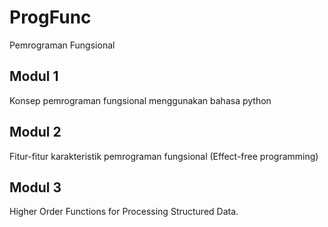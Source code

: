 # ProgFunc
Pemrograman Fungsional

## Modul 1
Konsep pemrograman fungsional menggunakan bahasa python

## Modul 2
Fitur-fitur karakteristik pemrograman fungsional (Effect-free programming)

## Modul 3
Higher Order Functions for Processing Structured Data.
